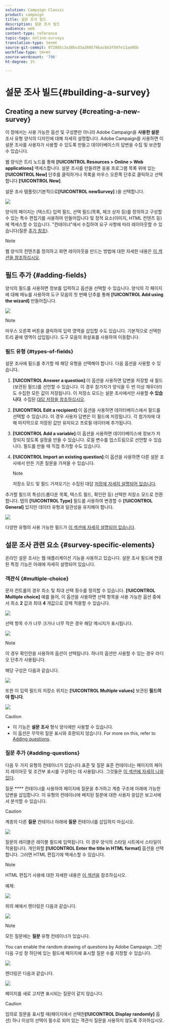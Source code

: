 ```yaml
---
solution: Campaign Classic
product: campaign
title: 설문 조사 빌드
description: 설문 조사 빌드
audience: web
content-type: reference
topic-tags: online-surveys
translation-type: tm+mt
source-git-commit: 972885c3a38bcd3a260574bacbb3f507e11ae05b
workflow-type: tm+mt
source-wordcount: '796'
ht-degree: 1%

---
```



# 설문 조사 빌드{#building-a-survey}

## Creating a new survey {#creating-a-new-survey}

이 장에서는 사용 가능한 옵션 및 구성뿐만 아니라 Adobe Campaign을 **사용한 설문** 조사 유형 양식의 디자인에 대해 자세히 설명합니다. Adobe Campaign을 사용하면 이 설문 조사를 사용자가 사용할 수 있도록 만들고 데이터베이스의 답변을 수집 및 보관할 수 있습니다.

웹 양식은 트리 노드를 통해 **[!UICONTROL Resources > Online > Web applications]** 액세스합니다. 설문 조사를 만들려면 응용 프로그램 목록 위에 있는 **[!UICONTROL New]** 단추를 클릭하거나 목록을 마우스 오른쪽 단추로 클릭하고 선택합니다 **[!UICONTROL New]**.

설문 조사 템플릿(기본적으로&#x200B;**[!UICONTROL newSurvey]** )을 선택합니다.

![](assets/s_ncs_admin_survey_select_template.png)

양식의 페이지는 (텍스트) 입력 필드, 선택 필드(목록, 체크 상자 등)를 정의하고 구성할 수 있는 특수 편집기를 사용하여 만들어집니다 및 정적 요소(이미지, HTML 컨텐츠 등)에 액세스할 수 있습니다. &quot;컨테이너&quot;에서 수집하여 요구 사항에 따라 레이아웃할 수 있습니다(질문 [추가 참조](#adding-questions)).

>[!NOTE]
>
>웹 양식의 컨텐츠를 정의하고 화면 레이아웃을 만드는 방법에 대한 자세한 내용은 [이 섹션을 참조하십시오](../../web/using/about-web-forms.md).

## 필드 추가 {#adding-fields}

양식의 필드를 사용하면 정보를 입력하고 옵션을 선택할 수 있습니다. 양식의 각 페이지에 대해 메뉴를 사용하여 도구 모음의 첫 번째 단추를 통해 **[!UICONTROL Add using the wizard]** 만들어집니다.

![](assets/s_ncs_admin_survey_add_field_menu.png)

>[!NOTE]
>
>마우스 오른쪽 버튼을 클릭하여 입력 영역을 삽입할 수도 있습니다. 기본적으로 선택한 트리 끝에 영역이 삽입됩니다. 도구 모음의 화살표를 사용하여 이동합니다.

### 필드 유형 {#types-of-fields}

설문 조사에 필드를 추가할 때 해당 유형을 선택해야 합니다. 다음 옵션을 사용할 수 있습니다.

1. **[!UICONTROL Answer a question]**:이 옵션을 사용하면 답변을 저장할 새 필드(보관된 필드)를 선언할 수 있습니다. 이 경우 참가자가 양식을 두 번 이상 채우더라도 수집한 모든 값이 저장됩니다. 이 저장소 모드는 설문 조사에서만 사용할 **수 있습니다**. 수집된 [대답 저장을 참조하십시오](../../web/using/managing-answers.md#storing-collected-answers).
1. **[!UICONTROL Edit a recipient]**:이 옵션을 사용하면 데이터베이스에서 필드를 선택할 수 있습니다. 이 경우 사용자 답변은 이 필드에 저장됩니다. 각 참가자에 대해 마지막으로 저장된 값만 유지되고 프로필 데이터에 추가됩니다.
1. **[!UICONTROL Add a variable]**:이 옵션을 사용하면 데이터베이스에 정보가 저장되지 않도록 설정을 만들 수 있습니다. 로컬 변수를 업스트림으로 선언할 수 있습니다. 필드를 만들 때 직접 추가할 수도 있습니다.
1. **[!UICONTROL Import an existing question]**:이 옵션을 사용하면 다른 설문 조사에서 만든 기존 질문을 가져올 수 있습니다.

   >[!NOTE]
   >
   >저장소 모드 및 필드 가져오기는 수집된 대답 [저장에 자세히 설명되어 있습니다](../../web/using/managing-answers.md#storing-collected-answers).

추가할 필드의 특성(드롭다운 목록, 텍스트 필드, 확인란 등) 선택한 저장소 모드로 전환합니다. 탭의 **[!UICONTROL Type]** 필드를 사용하여 변경할 수 **[!UICONTROL General]** 있지만 데이터 유형과 일관성을 유지해야 합니다.

![](assets/s_ncs_admin_survey_change_type.png)

다양한 유형의 사용 가능한 필드가 [이 섹션에 자세히 설명되어 있습니다](../../web/using/about-web-forms.md).

## 설문 조사 관련 요소 {#survey-specific-elements}

온라인 설문 조사는 웹 애플리케이션 기능을 사용하고 있습니다. 설문 조사 필드에 연결된 특정 기능은 아래에 자세히 설명되어 있습니다.

### 객관식 {#multiple-choice}

문자 컨트롤의 경우 최소 및 최대 선택 횟수를 정의할 수 있습니다. **[!UICONTROL Multiple choice]** 예를 들어, 이 옵션을 사용하면 선택 항목을 사용 가능한 옵션 중에서 최소 **2** 값과 최대 **4** 개값으로 강제 적용할 수 있습니다.

![](assets/s_ncs_admin_survey_multichoice_ex1.png)

선택 항목 수가 너무 크거나 너무 작은 경우 해당 메시지가 표시됩니다.

![](assets/s_ncs_admin_survey_multichoice_ex2.png)

>[!NOTE]
>
>이 경우 확인란을 사용하여 옵션이 선택됩니다. 하나의 옵션만 사용할 수 있는 경우 라디오 단추가 사용됩니다.

해당 구성은 다음과 같습니다.

![](assets/s_ncs_admin_survey_multichoice_ex3.png)

또한 이 입력 필드의 저장소 위치는 **[!UICONTROL Multiple values]** 보관된 **필드여야 합니다**.

![](assets/s_ncs_admin_survey_multiple_values_field.png)

>[!CAUTION]
>
>* 이 기능은 **설문 조사** 형식 양식에만 사용할 수 있습니다.
>* 이 옵션은 무작위 질문 표시와 호환되지 않습니다. For more on this, refer to [Adding questions](#adding-questions).


### 질문 추가 {#adding-questions}

다음 두 가지 유형의 컨테이너가 있습니다.표준 및 질문 표준 컨테이너는 페이지의 페이지 레이아웃 및 조건부 표시를 구성하는 데 사용됩니다. 그것들은 [이 섹션에 자세히 나와 있다](../../web/using/about-web-forms.md).

질문 **** 컨테이너를 사용하여 페이지에 질문을 추가하고 계층 구조에 아래에 가능한 답변을 삽입합니다. 이 유형의 컨테이너에 배치된 질문에 대한 사용자 응답은 보고서에서 분석할 수 있습니다.

>[!CAUTION]
>
>계층의 다른 **질문** 컨테이너 아래에 **질문** 컨테이너를 삽입하지 마십시오.

![](assets/s_ncs_admin_question_label.png)

질문의 레이블은 레이블 필드에 입력됩니다. 이 경우 양식의 스타일 시트에서 스타일이 적용됩니다. 개인화할 **[!UICONTROL Enter the title in HTML format]** 옵션을 선택합니다. 그러면 HTML 편집기에 액세스할 수 있습니다.

>[!NOTE]
>
>HTML 편집기 사용에 대한 자세한 내용은 [이 섹션을](../../web/using/about-web-forms.md) 참조하십시오.

예제:

![](assets/s_ncs_admin_survey_containers_qu_arbo.png)

위의 예에서 렌더링은 다음과 같습니다.

![](assets/s_ncs_admin_survey_containers_qu_ex.png)

>[!NOTE]
>
>모든 질문에는 **질문** 유형 컨테이너가 있습니다.

You can enable the random drawing of questions by Adobe Campaign. 그런 다음 구성 창 하단에 있는 필드에 페이지에 표시할 질문 수를 지정할 수 있습니다.

![](assets/s_ncs_admin_survey_containers_qu_display.png)

렌더링은 다음과 같습니다.

![](assets/s_ncs_admin_survey_containers_qu_display_rendering.png)

페이지를 새로 고치면 표시되는 질문이 같지 않습니다.

>[!CAUTION]
>
>임의로 질문을 표시할 때(페이지에서 선택한&#x200B;**[!UICONTROL Display randomly]** 옵션) 하나 이상의 선택이 필수로 되어 있는 객관식 질문을 사용하지 않도록 주의하십시오.

